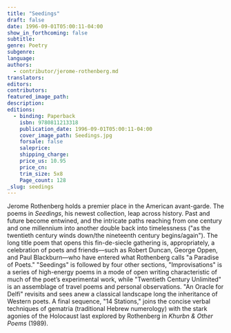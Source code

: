 ```yaml
---
title: "Seedings"
draft: false
date: 1996-09-01T05:00:11-04:00
show_in_forthcoming: false
subtitle:
genre: Poetry
subgenre:
language:
authors:
  - contributor/jerome-rothenberg.md
translators:
editors:
contributors:
featured_image_path:
description:
editions:
  - binding: Paperback
    isbn: 9780811213318
    publication_date: 1996-09-01T05:00:11-04:00
    cover_image_path: Seedings.jpg
    forsale: false
    saleprice:
    shipping_charge:
    price_us: 10.95
    price_cn:
    trim_size: 5x8
    Page_count: 128
_slug: seedings
---
```


Jerome Rothenberg holds a premier place in the American avant-garde. The poems in _Seedings_, his newest collection, leap across history. Past and future become entwined, and the intricate paths reaching from one century and one millennium into another double back into timelessness ("as the twentieth century winds down/the nineteenth century begins/again"). The long title poem that opens this fin-de-siecle gathering is, appropriately, a celebration of poets and friends––such as Robert Duncan, George Oppen, and Paul Blackburn––who have entered what Rothenberg calls "a Paradise of Poets." "Seedings" is followed by four other sections, "Improvisations" is a series of high-energy poems in a mode of open writing characteristic of much of the poet’s experimental work, while "Twentieth Century Unlimited" is an assemblage of travel poems and personal observations. "An Oracle for Delfi" revisits and sees anew a classical landscape long the inheritance of Western poets. A final sequence, "14 Stations," joins the concise verbal techniques of gematria (traditional Hebrew numerology) with the stark agonies of the Holocaust last explored by Rothenberg in _Khurbn & Other Poems_ (1989).


